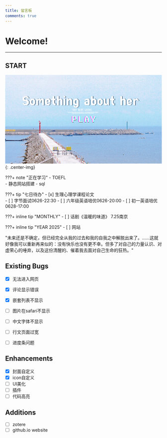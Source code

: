 ```yaml
---
title: 留言板
comments: true
---
```


# Welcome! 
---

## START
![](coverfig.jpg){: .center-img}

???+ note "正在学习"
    - TOEFL   
    - 静态网站搭建
    - sql

???+ tip "七日待办" 
    - [x] 生理心理学课程论文<br>
    - [ ] 字节面试0626-22:30
    - [ ] 六年级英语培优0626-20:00
    - [ ] 初一英语培优0628-17:00

???+ inline tip "MONTHLY"
    - [ ] 话剧《温暖的味道》 7.25南京
    
???+ inline tip "YEAR 2025"
    - [ ] 网站

"未来还是不确定，但已经完全从我的过去和我的自我之中解脱出来了。……这就好像我可以重新再来似的：没有快乐也没有更不幸。但多了对自己的力量认识、对虚荣心的唾弃，以及这份清醒的、催着我去面对自己生命的狂热。"

## Existing Bugs
- [x] 无法进入网页
- [x] 评论显示错误
- [x] 嵌套列表不显示
- [ ] 图片在safari不显示
- [ ] 中文字体不显示
- [ ] 行文页面过宽
- [ ] 进度条问题
  

## Enhancements
- [x] 封面自定义
- [x] icon自定义
- [ ] UI美化
- [ ] 插件
- [ ] 代码高亮

## Additions
- [ ] zotere
- [ ] github.io website